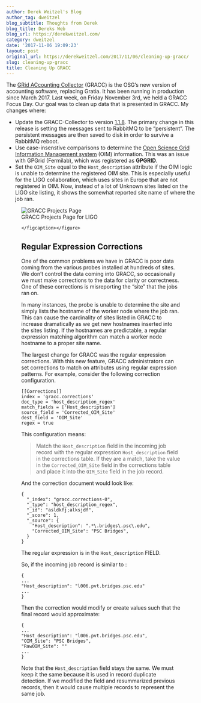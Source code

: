 ```yaml
---
author: Derek Weitzel's Blog
author_tag: dweitzel
blog_subtitle: Thoughts from Derek
blog_title: Dereks Web
blog_url: https://derekweitzel.com/
category: dweitzel
date: '2017-11-06 19:09:23'
layout: post
original_url: https://derekweitzel.com/2017/11/06/cleaning-up-gracc/
slug: cleaning-up-gracc
title: Cleaning Up GRACC
---
```


<p>The <a href="https://opensciencegrid.github.io/gracc/">GRid ACcounting Collector</a> (GRACC) is the OSG’s new version of accounting software, replacing Gratia.  It has been running in production since March 2017.  Last week, on Friday November 3rd, we held a GRACC Focus Day.  Our goal was to clean up data that is presented in GRACC.  My changes where:</p>


<ul>
  <li>Update the GRACC-Collector to version <a href="https://github.com/opensciencegrid/gracc-collector/tree/v1.1.8">1.1.8</a>.  The primary change in this release is setting the messages sent to RabbitMQ to be “persistent”.  The persistent messages are then saved to disk in order to survive a RabbitMQ reboot.</li>
  <li>Use case-insenstive comparisons to determine the <a href="https://oim.grid.iu.edu/oim/home">Open Science Grid Information Management system</a> (OIM) information.  This was an issue with GPGrid (Fermilab), which was registered as <strong>GPGRID</strong>.</li>
  <li>Set the <code class="language-plaintext highlighter-rouge">OIM_Site</code> equal to the <code class="language-plaintext highlighter-rouge">Host_description</code> attribute if the OIM logic is unable to determine the registered OIM site.  This is especially useful for the LIGO collaboration, which uses sites in Europe that are not registered in OIM.  Now, instead of a lot of Unknown sites listed on the LIGO site listing, it shows the somewhat reported site name of where the job ran.</li>
</ul>

<figure class="">
  <img alt="GRACC Projects Page" src="https://derekweitzel.com/images/posts/GRACC-Cleanup/GRACC_Projects_Ligo.png" /><figcaption>
      GRACC Projects Page for LIGO

    </figcaption></figure>

<h2 id="regular-expression-corrections"><a id="regex"></a>Regular Expression Corrections</h2>

<p>One of the common problems we have in GRACC is poor data coming from the various probes installed at hundreds of sites.  We don’t control the data coming into GRACC, so occasionally we must make corrections to the data for clarity or correctness.  One of these corrections is misreporting the “site” that the jobs ran on.</p>


<p>In many instances, the probe is unable to determine the site and simply lists the hostname of the worker node where the job ran.  This can cause the cardinality of sites listed in GRACC to increase dramatically as we get new hostnames inserted into the sites listing.  If the hostnames are predictable, a regular expression matching algorithm can match a worker node hostname to a proper site name.</p>


<p>The largest change for GRACC was the regular expression corrections.  With this new feature, GRACC administrators can set corrections to match on attributes using regular expression patterns.  For example, consider the following correction configuration.</p>


<div class="language-toml highlighter-rouge"><div class="highlight"><pre class="highlight"><code><span class="nn">[[Corrections]]</span>
<span class="py">index</span> <span class="p">=</span> <span class="s">'gracc.corrections'</span>
<span class="py">doc_type</span> <span class="p">=</span> <span class="s">'host_description_regex'</span>
<span class="py">match_fields</span> <span class="p">=</span> <span class="nn">['Host_description']</span>
<span class="py">source_field</span> <span class="p">=</span> <span class="s">'Corrected_OIM_Site'</span>
<span class="py">dest_field</span> <span class="p">=</span> <span class="s">'OIM_Site'</span>
<span class="py">regex</span> <span class="p">=</span> <span class="kc">true</span>
</code></pre></div>
</div>


<p>This configuration means:</p>


<blockquote>
  <p>Match the <code class="language-plaintext highlighter-rouge">Host_description</code> field in the incoming job record with the regular expression <code class="language-plaintext highlighter-rouge">Host_description</code> field in the corrections table.  If they are a match, take the value in the <code class="language-plaintext highlighter-rouge">Corrected_OIM_Site</code> field in the corrections table and place it into the <code class="language-plaintext highlighter-rouge">OIM_Site</code> field in the job record.</p>

</blockquote>

<p>And the correction document would look like:</p>


<div class="language-json highlighter-rouge"><div class="highlight"><pre class="highlight"><code><span class="p">{</span><span class="w">
  </span><span class="nl">"_index"</span><span class="p">:</span><span class="w"> </span><span class="s2">"gracc.corrections-0"</span><span class="p">,</span><span class="w">
  </span><span class="nl">"_type"</span><span class="p">:</span><span class="w"> </span><span class="s2">"host_description_regex"</span><span class="p">,</span><span class="w">
  </span><span class="nl">"_id"</span><span class="p">:</span><span class="w"> </span><span class="s2">"asldkfj;alksjdf"</span><span class="p">,</span><span class="w">
  </span><span class="nl">"_score"</span><span class="p">:</span><span class="w"> </span><span class="mi">1</span><span class="p">,</span><span class="w">
  </span><span class="nl">"_source"</span><span class="p">:</span><span class="w"> </span><span class="p">{</span><span class="w">
    </span><span class="nl">"Host_description"</span><span class="p">:</span><span class="w"> </span><span class="s2">".*</span><span class="se">\.</span><span class="s2">bridges</span><span class="se">\.</span><span class="s2">psc</span><span class="se">\.</span><span class="s2">edu"</span><span class="p">,</span><span class="w">
    </span><span class="nl">"Corrected_OIM_Site"</span><span class="p">:</span><span class="w"> </span><span class="s2">"PSC Bridges"</span><span class="p">,</span><span class="w">
  </span><span class="p">}</span><span class="w">
</span><span class="p">}</span><span class="w">
</span></code></pre></div>
</div>

<p>The regular expression is in the <code class="language-plaintext highlighter-rouge">Host_description</code> FIELD.</p>


<p>So, if the incoming job record is similar to :</p>


<div class="language-json highlighter-rouge"><div class="highlight"><pre class="highlight"><code><span class="p">{</span><span class="w">
</span><span class="err">...</span><span class="w">
</span><span class="nl">"Host_description"</span><span class="p">:</span><span class="w"> </span><span class="s2">"l006.pvt.bridges.psc.edu"</span><span class="w">
</span><span class="err">...</span><span class="w">
</span><span class="p">}</span><span class="w">
</span></code></pre></div>
</div>


<p>Then the correction would modify or create values such that the final record would approximate:</p>


<div class="language-json highlighter-rouge"><div class="highlight"><pre class="highlight"><code><span class="p">{</span><span class="w">
</span><span class="err">...</span><span class="w">
</span><span class="nl">"Host_description"</span><span class="p">:</span><span class="w"> </span><span class="s2">"l006.pvt.bridges.psc.edu"</span><span class="p">,</span><span class="w">
</span><span class="nl">"OIM_Site"</span><span class="p">:</span><span class="w"> </span><span class="s2">"PSC Bridges"</span><span class="p">,</span><span class="w">
</span><span class="nl">"RawOIM_Site"</span><span class="p">:</span><span class="w"> </span><span class="s2">""</span><span class="w">
</span><span class="err">...</span><span class="w">
</span><span class="p">}</span><span class="w">
</span></code></pre></div>
</div>


<p>Note that the <code class="language-plaintext highlighter-rouge">Host_description</code> field stays the same.  We must keep it the same because it is used in record duplicate detection.  If we modified the field and resummarized previous records, then it would cause multiple records to represent the same job.</p>